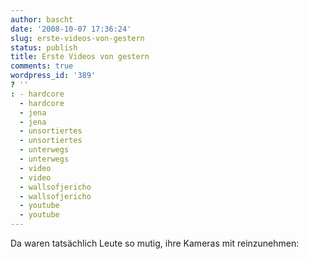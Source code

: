 ```yaml
---
author: bascht
date: '2008-10-07 17:36:24'
slug: erste-videos-von-gestern
status: publish
title: Erste Videos von gestern
comments: true
wordpress_id: '389'
? ''
: - hardcore
  - hardcore
  - jena
  - jena
  - unsortiertes
  - unsortiertes
  - unterwegs
  - unterwegs
  - video
  - video
  - wallsofjericho
  - wallsofjericho
  - youtube
  - youtube
---
```


Da waren tatsächlich Leute so mutig, ihre Kameras mit reinzunehmen:



